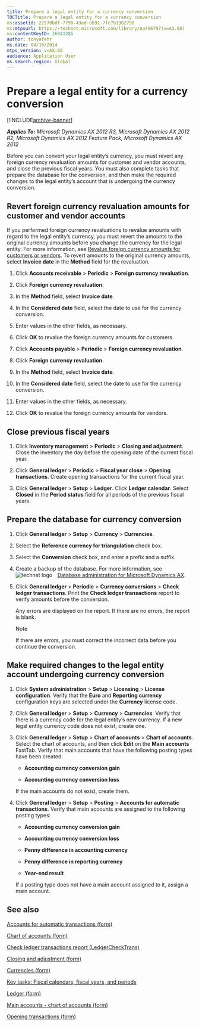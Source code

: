```yaml
---
title: Prepare a legal entity for a currency conversion
TOCTitle: Prepare a legal entity for a currency conversion
ms:assetid: 22570bdf-7798-43ed-bb91-7fc7b13b2790
ms:mtpsurl: https://technet.microsoft.com/library/Aa496797(v=AX.60)
ms:contentKeyID: 36941285
author: tonyafehr
ms.date: 04/18/2014
mtps_version: v=AX.60
audience: Application User
ms.search.region: Global
---
```


# Prepare a legal entity for a currency conversion 


[!INCLUDE[archive-banner](includes/archive-banner.md)]


_**Applies To:** Microsoft Dynamics AX 2012 R3, Microsoft Dynamics AX 2012 R2, Microsoft Dynamics AX 2012 Feature Pack, Microsoft Dynamics AX 2012_

Before you can convert your legal entity’s currency, you must revert any foreign currency revaluation amounts for customer and vendor accounts, and close the previous fiscal years. You must also complete tasks that prepare the database for the conversion, and then make the required changes to the legal entity’s account that is undergoing the currency conversion.

## Revert foreign currency revaluation amounts for customer and vendor accounts

If you performed foreign currency revaluations to revalue amounts with regard to the legal entity’s currency, you must revert the amounts to the original currency amounts before you change the currency for the legal entity. For more information, see [Revalue foreign currency amounts for customers or vendors](revalue-foreign-currency-amounts-for-customers-or-vendors.md). To revert amounts to the original currency amounts, select **Invoice date** in the **Method** field for the revaluation.

1.  Click **Accounts receivable** \> **Periodic** \> **Foreign currency revaluation**.

2.  Click **Foreign currency revaluation**.

3.  In the **Method** field, select **Invoice date**.

4.  In the **Considered date** field, select the date to use for the currency conversion.

5.  Enter values in the other fields, as necessary.

6.  Click **OK** to revalue the foreign currency amounts for customers.

7.  Click **Accounts payable** \> **Periodic** \> **Foreign currency revaluation**.

8.  Click **Foreign currency revaluation**.

9.  In the **Method** field, select **Invoice date**.

10. In the **Considered date** field, select the date to use for the currency conversion.

11. Enter values in the other fields, as necessary.

12. Click **OK** to revalue the foreign currency amounts for vendors.

## Close previous fiscal years

1.  Click **Inventory management** \> **Periodic** \> **Closing and adjustment**. Close the inventory the day before the opening date of the current fiscal year.

2.  Click **General ledger** \> **Periodic** \> **Fiscal year close** \> **Opening transactions**. Create opening transactions for the current fiscal year.

3.  Click **General ledger** \> **Setup** \> **Ledger**. Click **Ledger calendar**. Select **Closed** in the **Period status** field for all periods of the previous fiscal years.

## Prepare the database for currency conversion

1.  Click **General ledger** \> **Setup** \> **Currency** \> **Currencies**.

2.  Select the **Reference currency for triangulation** check box.

3.  Select the **Conversion** check box, and enter a prefix and a suffix.

4.  Create a backup of the database. For more information, see ![technet logo](images/Aa556994.technet_thumbnail(AX.60).jpg "technet logo") [Database administration for Microsoft Dynamics AX](database-administration-for-microsoft-dynamics-ax.md).

5.  Click **General ledger** \> **Periodic** \> **Currency conversions** \> **Check ledger transactions**. Print the **Check ledger transactions** report to verify amounts before the conversion.
    
    Any errors are displayed on the report. If there are no errors, the report is blank.
    

    > [!NOTE]
    > <P>If there are errors, you must correct the incorrect data before you continue the conversion.</P>



## Make required changes to the legal entity account undergoing currency conversion

1.  Click **System administration** \> **Setup** \> **Licensing** \> **License configuration**. Verify that the **Euro** and **Reporting currency** configuration keys are selected under the **Currency** license code.

2.  Click **General ledger** \> **Setup** \> **Currency** \> **Currencies**. Verify that there is a currency code for the legal entity’s new currency. If a new legal entity currency code does not exist, create one.

3.  Click **General ledger** \> **Setup** \> **Chart of accounts** \> **Chart of accounts**. Select the chart of accounts, and then click **Edit** on the **Main accounts** FastTab. Verify that main accounts that have the following posting types have been created:
    
      - **Accounting currency conversion gain**
    
      - **Accounting currency conversion loss**
    
    If the main accounts do not exist, create them.

4.  Click **General ledger** \> **Setup** \> **Posting** \> **Accounts for automatic transactions**. Verify that main accounts are assigned to the following posting types:
    
      - **Accounting currency conversion gain**
    
      - **Accounting currency conversion loss**
    
      - **Penny difference in accounting currency**
    
      - **Penny difference in reporting currency**
    
      - **Year-end result**
    
    If a posting type does not have a main account assigned to it, assign a main account.

## See also

[Accounts for automatic transactions (form)](https://technet.microsoft.com/library/aa548973\(v=ax.60\))

[Chart of accounts (form)](https://technet.microsoft.com/library/aa618234\(v=ax.60\))

[Check ledger transactions report (LedgerCheckTrans)](check-ledger-transactions-report-ledgerchecktrans.md)

[Closing and adjustment (form)](https://technet.microsoft.com/library/aa553192\(v=ax.60\))

[Currencies (form)](https://technet.microsoft.com/library/aa582902\(v=ax.60\))

[Key tasks: Fiscal calendars, fiscal years, and periods](key-tasks-fiscal-calendars-fiscal-years-and-periods.md)

[Ledger (form)](https://technet.microsoft.com/library/hh209331\(v=ax.60\))

[Main accounts - chart of accounts (form)](https://technet.microsoft.com/library/hh209695\(v=ax.60\))

[Opening transactions (form)](https://technet.microsoft.com/library/aa572506\(v=ax.60\))

  


